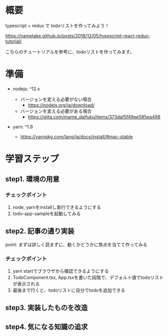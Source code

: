 # 概要
typescript + redux で todoリストを作ってみよう！  
  
https://nametake.github.io/posts/2018/12/05/typescript-react-redux-tutorial/  
  
こちらのチュートリアルを参考に、todoリストを作ってみます。

# 準備

* nodejs: ^12.x
  * バージョンを変える必要がない場合
    * https://nodejs.org/ja/download/
  * バージョンを変える必要がある場合
    * https://qiita.com/mame_daifuku/items/373daf5f49ee585ea498

* yarn: ^1.9
  * https://yarnpkg.com/lang/ja/docs/install/#mac-stable


# 学習ステップ

## step1. 環境の用意

### チェックポイント
1. node, yarnをinstallし実行できるようにする
2. todo-app-sampleを起動してみる

## step2. 記事の通り実装

point: まずは詳しく読まずに、動くかどうかに焦点を当てて作ってみる

### チェックポイント
1. yarn startでブラウザから確認できるようにする
2. TodoComponent.tsx, App.tsxを書いた段階で、デフォルト値でtodoリストが表示される
3. 最後まで行くと、todoリストに自分でtodoを追加できる


## step3. 実装したものを改造



## step4. 気になる知識の追求
